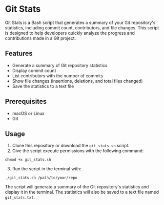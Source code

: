 # Git Stats

Git Stats is a Bash script that generates a summary of your Git repository's statistics, including commit count, contributors, and file changes. This script is designed to help developers quickly analyze the progress and contributions made in a Git project.

## Features

- Generate a summary of Git repository statistics
- Display commit count
- List contributors with the number of commits
- Show file changes (insertions, deletions, and total files changed)
- Save the statistics to a text file

## Prerequisites

- macOS or Linux
- Git

## Usage

1. Clone this repository or download the `git_stats.sh` script.
2. Give the script execute permissions with the following command:

```chmod +x git_stats.sh```


3. Run the script in the terminal with:

```./git_stats.sh /path/to/your/repo```


The script will generate a summary of the Git repository's statistics and display it in the terminal. The statistics will also be saved to a text file named `git_stats.txt`.
